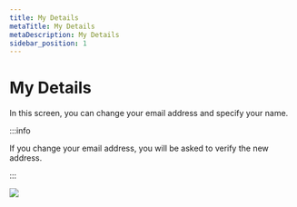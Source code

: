 ```yaml
---
title: My Details
metaTitle: My Details
metaDescription: My Details
sidebar_position: 1
---
```


# My Details

In this screen, you can change your email address and specify your name.

:::info

If you change your email address, you will be asked to verify the new address.

:::

![](<https://cdn.appcircle.io/docs/assets/image (18).png>)
